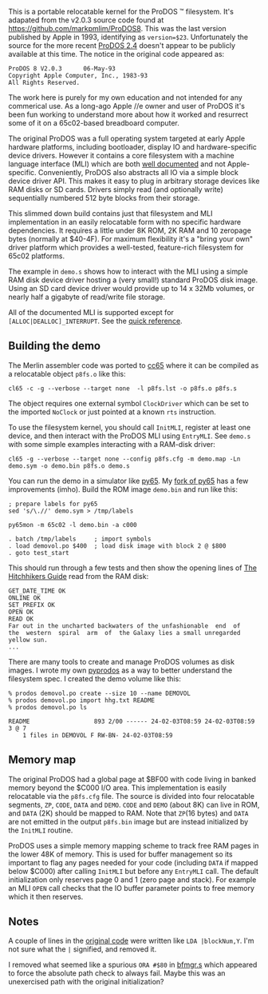 This is a portable relocatable kernel for the ProDOS :tm: filesystem.
It's adapated from the v2.0.3 source code found at https://github.com/markpmlim/ProDOS8.
This was the last version published by Apple in 1993, identifying as `version=$23`.
Unfortunately the source for the more recent [ProDOS 2.4](https://prodos8.com/)
doesn't appear to be publicly available at this time.
The notice in the original code appeared as:

    ProDOS 8 V2.0.3      06-May-93
    Copyright Apple Computer, Inc., 1983-93
    All Rights Reserved.

The work here is purely for my own education
and not intended for any commerical use.
As a long-ago Apple //e owner and user of ProDOS it's been fun working
to understand more about how it worked and resurrect some of it
on a 65c02-based breadboard computer.

The original ProDOS was a full operating system targeted at early Apple hardware
platforms, including bootloader, display IO and hardware-specific device drivers.
However it contains a core filesystem with a machine language interface (MLI)
which are both [well documented](https://prodos8.com/docs/techref/) and not Apple-specific.
Conveniently, ProDOS also abstracts all IO via a simple block device driver API.
This makes it easy to plug in arbitrary storage devices like RAM disks or SD cards.
Drivers simply read (and optionally write) sequentially numbered
512 byte blocks from their storage.

This slimmed down build contains just that filesystem and MLI implementation
in an easily relocatable form with no specific hardware dependencies.
It requires a little under 8K ROM, 2K RAM and 10 zeropage bytes (normally at $40-4F).
For maximum flexibility it's a "bring your own" driver platform
which provides a well-tested, feature-rich filesystem for 65c02 platforms.

The example in `demo.s` shows how to interact with the MLI using a simple
RAM disk device driver hosting a (very small!) standard ProDOS disk image.
Using an SD card device driver would provide up to 14 x 32Mb volumes, or nearly
half a gigabyte of read/write file storage.

All of the documented MLI is supported except for `[ALLOC|DEALLOC]_INTERRUPT`.
See the [quick reference](https://prodos8.com/docs/techref/quick-reference-card/).

Building the demo
---

The Merlin assembler code was ported to [cc65](https://cc65.github.io/) where
it can be compiled as a relocatable object `p8fs.o` like this:

    cl65 -c -g --verbose --target none  -l p8fs.lst -o p8fs.o p8fs.s

The object requires one external symbol `ClockDriver` which can be set
to the imported `NoClock` or just pointed at a known `rts` instruction.

To use the filesystem kernel, you should call `InitMLI`,
register at least one device,
and then interact with the ProDOS MLI using `EntryMLI`.
See `demo.s` with some simple examples interacting with a RAM-disk driver:

    cl65 -g --verbose --target none --config p8fs.cfg -m demo.map -Ln demo.sym -o demo.bin p8fs.o demo.s

You can run the demo in a simulator like [py65](https://github.com/mnaberez/py65).
My [fork of py65](https://github.com/patricksurry/py65)
has a few improvements (imho).
Build the ROM image `demo.bin` and run like this:

    ; prepare labels for py65
    sed 's/\.//' demo.sym > /tmp/labels

    py65mon -m 65c02 -l demo.bin -a c000

    . batch /tmp/labels     ; import symbols
    . load demovol.po $400  ; load disk image with block 2 @ $800
    . goto test_start

This should run through a few tests and then show the opening lines of
[The Hitchhikers Guide](https://en.wikipedia.org/wiki/The_Hitchhiker%27s_Guide_to_the_Galaxy)
read from the RAM disk:

    GET_DATE_TIME OK
    ONLINE OK
    SET_PREFIX OK
    OPEN OK
    READ OK
    Far out in the uncharted backwaters of the unfashionable  end  of
    the  western  spiral  arm  of  the Galaxy lies a small unregarded
    yellow sun.
    ...

There are many tools to create and manage ProDOS volumes as disk images.
I wrote my own [pyprodos](https://github.com/patricksurry/pyprodos)
as a way to better understand the filesystem spec. I created the demo
volume like this:

    % prodos demovol.po create --size 10 --name DEMOVOL
    % prodos demovol.po import hhg.txt README
    % prodos demovol.po ls

    README                  893 2/00 ------ 24-02-03T08:59 24-02-03T08:59 3 @ 7
        1 files in DEMOVOL F RW-BN- 24-02-03T08:59

Memory map
---

The original ProDOS had a global page at $BF00 with code living in
banked memory beyond the $C000 I/O area.
This implementation is easily relocatable via the `p8fs.cfg` file.
The source is divided into four relocatable
segments, `ZP`, `CODE`, `DATA` and `DEMO`.  `CODE` and `DEMO` (about 8K) can live in ROM,
and `DATA` (2K) should be mapped to RAM.  Note that `ZP`(16 bytes) and `DATA` are not emitted
in the output `p8fs.bin` image but are instead initialized by the `InitMLI` routine.

ProDOS uses a simple memory mapping scheme to track free RAM pages in the lower 48K of memory.
This is used for buffer management so its important to flag any pages needed for your
code (including `DATA` if mapped below $C000)
after calling `InitMLI` but before any `EntryMLI` call.
The default initialization only reserves page 0 and 1 (zero page and stack).
For example an MLI `OPEN` call checks that the IO buffer parameter points to free memory
which it then reserves.

Notes
---

A couple of lines in the [original code](https://github.com/markpmlim/ProDOS8/blob/a292fcb62ae866753f6dc461809a0f77b33e0cea/MLI.SRC/NEWFNDVOL.S#L24) were written like
`LDA |blockNum,Y`.  I'm not sure what the `|` signified, and removed it.

I removed what seemed like a spurious `ORA #$80` in [bfmgr.s](https://github.com/patricksurry/p8fs/blob/main/bfmgr.s#L69) which appeared to force the absolute path check to always fail.
Maybe this was an unexercised path with the original initialization?
